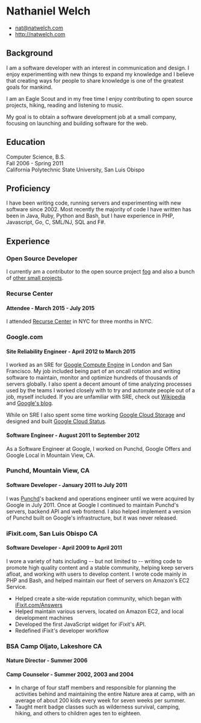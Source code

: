 # Nathaniel Welch

 * <nat@natwelch.com>
 * <http://natwelch.com>

## Background

I am a software developer with an interest in communication and design. I enjoy experimenting with new things to expand my knowledge and I believe that creating ways for people to share knowledge is one of the greatest goals for mankind. 

I am an Eagle Scout and in my free time I enjoy contributing to open source projects, hiking, reading and listening to music.

My goal is to obtain a software development job at a small company, focusing on launching and building software for the web.

## Education

Computer Science, B.S.  
Fall 2006 - Spring 2011  
California Polytechnic State University, San Luis Obispo  

## Proficiency

I have been writing code, running servers and experimenting with new software since 2002. Most recently the majority of code I have written has been in Java, Ruby, Python and Bash, but I have experience in PHP, Javascript, Go, C, SML/NJ, SQL and F#.

## Experience

### Open Source Developer

I currently am a contributor to the open source project [fog](http://fog.io) and also a bunch of [other small projects](https://icco.github.io/).

### Recurse Center

#### Attendee - March 2015 - July 2015

I attended [Recurse Center](http://recurse.com) in NYC for three months in NYC.

### Google.com

#### Site Reliability Engineer - April 2012 to March 2015

I worked as an SRE for [Google Compute Engine](https://cloud.google.com/compute/) in London and San Francisco. My job included being part of an oncall rotation and writing software to maintain, monitor and optimize hundreds of thousands of servers globally. I also spent a decent amount of time analyzing processes used by the teams I worked closely with to try and automate people out of a job, myself included. If you are unfamiliar with SRE, check out [Wikipedia](https://en.wikipedia.org/wiki/Reliability_engineering) and [Google's blog](http://googleforstudents.blogspot.com/2012/06/site-reliability-engineers-worlds-most.html).

While on SRE I also spent some time working [Google Cloud Storage](https://cloud.google.com/storage/) and designed and built [Google Cloud Status](https://status.cloud.google.com/).

#### Software Engineer - August 2011 to September 2012

As a Software Engineer at Google, I worked on Punchd, Google Offers and Google Local in Mountain View, CA.

### Punchd, Mountain View, CA

#### Software Developer - January 2011 to July 2011

I was [Punchd](http://getpunchd.com)'s backend and operations engineer until we were acquired by Google in July 2011. Once at Google I continued to maintain Punchd's servers, backend API and web frontend. I also helped implement a version of Punchd built on Google's infrastructure, but it was never released.

### iFixit.com, San Luis Obispo CA

#### Software Developer - April 2009 to April 2011

I wore a variety of hats including -- but not limited to -- writing code to promote high quality content and a stable community, helping keep servers afloat, and working with users to develop content. I wrote code mainly in PHP and Bash, and helped maintain our fleet of servers on Amazon's EC2 Service. 

 * Helped create a site-wide reputation community, which began with [iFixit.com/Answers](http://ifixit.com/Answers)
 * Helped maintain various servers, located on Amazon EC2, and local development machines
 * Developed the first JavaScript widget for iFixit's API.
 * Redefined iFixit's developer workflow

<!--
### Adobe Systems Incorporated, San Francisco CA

#### Dreamweaver Quality Engineering Intern - Summer 2007 and 2008

 * Tested both daily builds and released versions of Dreamweaver against various operating systems - including Mac OSX 10.4, Mac OSX 10.5, Windows Vista, and Windows XP.
 * Helped maintain the Server Matrix, Bug-base, and test a new test case application
 * Helped develop and test the Web Widgets Feature for Dreamweaver CS4, which won the "Dreamweaver Community Feature of the Year" award in 2008.
-->

### BSA Camp Oljato, Lakeshore CA

#### Nature Director - Summer 2006
#### Camp Counselor - Summer 2002, 2003 and 2004

 * In charge of four staff members and responsible for planning the activities behind and maintaining the entire Nature area at camp, with an average of about 200 kids every week for seven weeks per summer.
 * Taught merit badge classes such as wilderness survival, camping, hiking, and others to children ages ten to eighteen.

